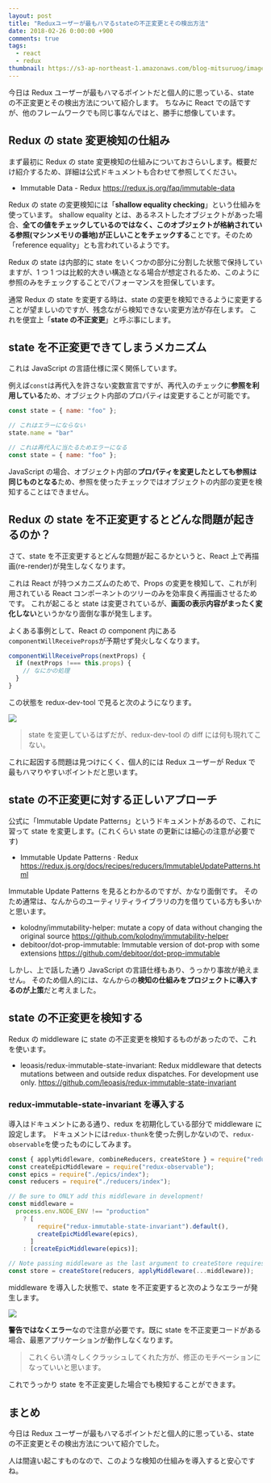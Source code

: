 ```yaml
---
layout: post
title: "Reduxユーザーが最もハマるstateの不正変更とその検出方法"
date: 2018-02-26 0:00:00 +900
comments: true
tags:
  - react
  - redux
thumbnail: https://s3-ap-northeast-1.amazonaws.com/blog-mitsuruog/images/2018/redux-logo.png
---
```


今日は Redux ユーザーが最もハマるポイントだと個人的に思っている、state の不正変更とその検出方法について紹介します。
ちなみに React での話ですが、他のフレームワークでも同じ事なんではと、勝手に想像しています。

## Redux の state 変更検知の仕組み

まず最初に Redux の state 変更検知の仕組みについておさらいします。概要だけ紹介するため、詳細は公式ドキュメントも合わせて参照してください。

- Immutable Data - Redux <https://redux.js.org/faq/immutable-data>

Redux の state の変更検知には「**shallow equality checking**」という仕組みを使っています。
shallow equality とは、あるネストしたオブジェクトがあった場合、**全ての値をチェックしているのではなく、このオブジェクトが格納されている参照(マシンメモリの番地)が正しいことをチェックする**ことです。そのため「reference equality」とも言われているようです。

Redux の state は内部的に state をいくつかの部分に分割した状態で保持していますが、1 つ 1 つは比較的大きい構造となる場合が想定されるため、このように参照のみをチェックすることでパフォーマンスを担保しています。

通常 Redux の state を変更する時は、state の変更を検知できるように変更することが望ましいのですが、残念ながら検知できない変更方法が存在します。
これを便宜上「**state の不正変更**」と呼ぶ事にします。

## state を不正変更できてしまうメカニズム

これは JavaScript の言語仕様に深く関係しています。

例えば`const`は再代入を許さない変数宣言ですが、再代入のチェックに**参照を利用している**ため、オブジェクト内部のプロパティは変更することが可能です。

```javascript
const state = { name: "foo" };

// これはエラーにならない
state.name = "bar"

// これは再代入に当たるためエラーになる
const state = { name: "foo" };
```

JavaScript の場合、オブジェクト内部の**プロパティを変更したとしても参照は同じものとなる**ため、参照を使ったチェックではオブジェクトの内部の変更を検知することはできません。

## Redux の state を不正変更するとどんな問題が起きるのか？

さて、state を不正変更するとどんな問題が起こるかというと、React 上で再描画(re-render)が発生しなくなります。

これは React が持つメカニズムのためで、Props の変更を検知して、これが利用されている React コンポーネントのツリーのみを効率良く再描画させるためです。
これが起こると state は変更されているが、**画面の表示内容がまったく変化しない**というかなり面倒な事が発生します。

よくある事例として、React の component 内にある`componentWillReceiveProps`が予期せず発火しなくなります。

```javascript
componentWillReceiveProps(nextProps) {
  if (nextProps !=== this.props) {
    // なにかの処理
  }
}
```

この状態を redux-dev-tool で見ると次のようになります。

![](https://s3-ap-northeast-1.amazonaws.com/blog-mitsuruog/images/2018/redux-01.png)

> state を変更しているはずだが、redux-dev-tool の diff には何も現れてこない。

これに起因する問題は見つけにくく、個人的には Redux ユーザーが Redux で最もハマりやすいポイントだと思います。

## state の不正変更に対する正しいアプローチ

公式に「Immutable Update Patterns」というドキュメントがあるので、これに習って state を変更します。(これくらい state の更新には細心の注意が必要です)

- Immutable Update Patterns · Redux <https://redux.js.org/docs/recipes/reducers/ImmutableUpdatePatterns.html>

Immutable Update Patterns を見るとわかるのですが、かなり面倒です。
そのため通常は、なんからのユーティリティライブラリの力を借りている方も多いかと思います。

- kolodny/immutability-helper: mutate a copy of data without changing the original source
  <https://github.com/kolodny/immutability-helper>
- debitoor/dot-prop-immutable: Immutable version of dot-prop with some extensions
  <https://github.com/debitoor/dot-prop-immutable>

しかし、上で話した通り JavaScript の言語仕様もあり、うっかり事故が絶えません。
そのため個人的には、なんからの**検知の仕組みをプロジェクトに導入するのが上策**だと考えました。

## state の不正変更を検知する

Redux の middleware に state の不正変更を検知するものがあったので、これを使います。

- leoasis/redux-immutable-state-invariant: Redux middleware that detects mutations between and outside redux dispatches. For development use only.
  <https://github.com/leoasis/redux-immutable-state-invariant>

### redux-immutable-state-invariant を導入する

導入はドキュメントにある通り、redux を初期化している部分で middleware に設定します。
ドキュメントには`redux-thunk`を使った例しかないので、`redux-observable`を使ったものにしてみます。

```javascript
const { applyMiddleware, combineReducers, createStore } = require("redux");
const createEpicMiddleware = require("redux-observable");
const epics = require("./epics/index");
const reducers = require("./reducers/index");

// Be sure to ONLY add this middleware in development!
const middleware =
  process.env.NODE_ENV !== "production"
    ? [
        require("redux-immutable-state-invariant").default(),
        createEpicMiddleware(epics),
      ]
    : [createEpicMiddleware(epics)];

// Note passing middleware as the last argument to createStore requires redux@>=3.1.0
const store = createStore(reducers, applyMiddleware(...middleware));
```

middleware を導入した状態で、state を不正変更すると次のようなエラーが発生します。

![](https://s3-ap-northeast-1.amazonaws.com/blog-mitsuruog/images/2018/redux-02.png)

**警告ではなくエラー**なので注意が必要です。既に state を不正変更コードがある場合、最悪アプリケーションが動作しなくなります。

> これくらい清々しくクラッシュしてくれた方が、修正のモチベーションになっていいと思います。

これでうっかり state を不正変更した場合でも検知することができます。

## まとめ

今日は Redux ユーザーが最もハマるポイントだと個人的に思っている、state の不正変更とその検出方法について紹介でした。

人は間違い起こすものなので、このような検知の仕組みを導入すると安心ですね。
